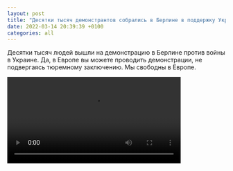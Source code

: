 ```yaml
---
layout: post
title: "Десятки тысяч демонстрантов собрались в Берлине в поддержку Украины"
date: 2022-03-14 20:39:39 +0100
categories: all
---
```

<!--translate-->
Десятки тысяч людей вышли на демонстрацию в Берлине против войны в Украине. Да, в Европе вы можете проводить демонстрации, не подвергаясь тюремному заключению. Мы свободны в Европе. 
<!--endtranslate-->


<video controls width="400">
    <source src="{{ site.baseurl }}/assets/videos/12.webm"
            type="video/webm">
    <source src="{{ site.baseurl }}/assets/videos/12.mp4"
            type="video/mp4">
    Sorry, your browser doesn't support embedded videos.
</video>
